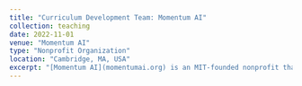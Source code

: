 ```yaml
---
title: "Curriculum Development Team: Momentum AI"
collection: teaching
date: 2022-11-01
venue: "Momentum AI"
type: "Nonprofit Organization"
location: "Cambridge, MA, USA"
excerpt: "[Momentum AI](momentumai.org) is an MIT-founded nonprofit that has raised over 250K to teach high schoolers about AI. As lead of the curriculum team, I help develop lesson plans and labs for over 200 students. "
---
```

